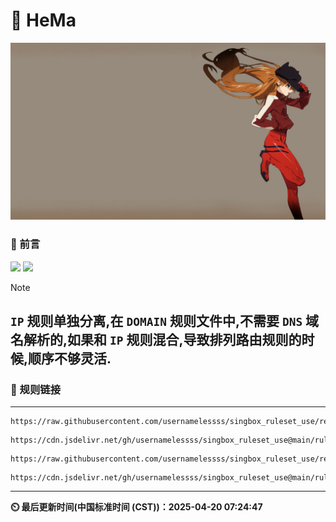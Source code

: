 
# 🧸 HeMa
![](https://raw.githubusercontent.com/usernamelessss/picture-bed/main/images/202504042256831.jpg)
### 📣 前言
![](https://shields.io/badge/-移除重复规则-ff69b4) ![](https://shields.io/badge/-IP&nbsp;规则单独存放不与&nbsp;DOMAIN&nbsp;等混合-green)
> [!NOTE]
**`IP` 规则单独分离,在 `DOMAIN` 规则文件中,不需要 `DNS` 域名解析的,如果和 `IP` 规则混合,导致排列路由规则的时候,顺序不够灵活.**
---

###  🔗 规则链接
---

```url
https://raw.githubusercontent.com/usernamelessss/singbox_ruleset_use/refs/heads/main/rule/HeMa/HeMa_No_IP.json
```

```url
https://cdn.jsdelivr.net/gh/usernamelessss/singbox_ruleset_use@main/rule/HeMa/HeMa_No_IP.json
```

```url
https://raw.githubusercontent.com/usernamelessss/singbox_ruleset_use/refs/heads/main/rule/HeMa/HeMa_No_IP.srs
```

```url
https://cdn.jsdelivr.net/gh/usernamelessss/singbox_ruleset_use@main/rule/HeMa/HeMa_No_IP.srs
```

---
**⏲️ 最后更新时间(中国标准时间 (CST))：2025-04-20 07:24:47**